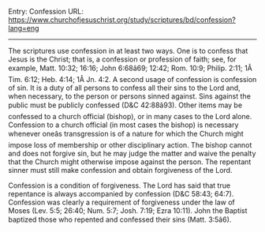 Entry: Confession
URL: https://www.churchofjesuschrist.org/study/scriptures/bd/confession?lang=eng

---

The scriptures use confession in at least two ways. One is to confess that Jesus is the Christ; that is, a confession or profession of faith; see, for example, Matt. 10:32; 16:16; John 6:68â69; 12:42; Rom. 10:9; Philip. 2:11; 1Â Tim. 6:12; Heb. 4:14; 1Â Jn. 4:2. A second usage of confession is confession of sin. It is a duty of all persons to confess all their sins to the Lord and, when necessary, to the person or persons sinned against. Sins against the public must be publicly confessed (D&C 42:88â93). Other items may be confessed to a church official (bishop), or in many cases to the Lord alone. Confession to a church official (in most cases the bishop) is necessary whenever oneâs transgression is of a nature for which the Church might impose loss of membership or other disciplinary action. The bishop cannot and does not forgive sin, but he may judge the matter and waive the penalty that the Church might otherwise impose against the person. The repentant sinner must still make confession and obtain forgiveness of the Lord.

Confession is a condition of forgiveness. The Lord has said that true repentance is always accompanied by confession (D&C 58:43; 64:7). Confession was clearly a requirement of forgiveness under the law of Moses (Lev. 5:5; 26:40; Num. 5:7; Josh. 7:19; Ezra 10:11). John the Baptist baptized those who repented and confessed their sins (Matt. 3:5â6).
